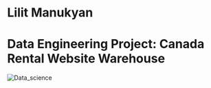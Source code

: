 # Lilit Manukyan
# Data Engineering Project: Canada Rental Website Warehouse
![Data_science](https://www.american.edu/spa/data-science/images/datascience-hero.jpg)
